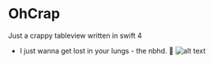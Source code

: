 # OhCrap

Just a crappy tableview written in swift 4


- I just wanna get lost in your lungs - the nbhd. 🌊
![alt text](http://imgur.com/a/Qaozl)
